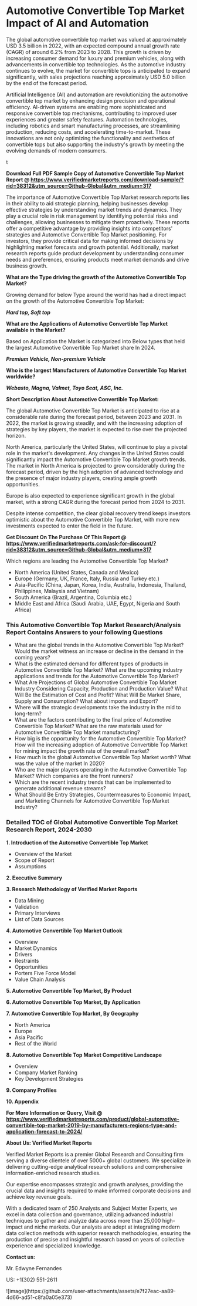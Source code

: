 <h1>Automotive Convertible Top Market Impact of AI and Automation</h1><p>The global automotive convertible top market was valued at approximately USD 3.5 billion in 2022, with an expected compound annual growth rate (CAGR) of around 6.2% from 2023 to 2028. This growth is driven by increasing consumer demand for luxury and premium vehicles, along with advancements in convertible top technologies. As the automotive industry continues to evolve, the market for convertible tops is anticipated to expand significantly, with sales projections reaching approximately USD 5.0 billion by the end of the forecast period.</p><p>Artificial Intelligence (AI) and automation are revolutionizing the automotive convertible top market by enhancing design precision and operational efficiency. AI-driven systems are enabling more sophisticated and responsive convertible top mechanisms, contributing to improved user experiences and greater safety features. Automation technologies, including robotics and smart manufacturing processes, are streamlining production, reducing costs, and accelerating time-to-market. These innovations are not only optimizing the functionality and aesthetics of convertible tops but also supporting the industry's growth by meeting the evolving demands of modern consumers.</p>t</p><p id="" class=""><strong>Download Full PDF Sample Copy of Automotive Convertible Top Market Report @ <a href="https://www.verifiedmarketreports.com/download-sample/?rid=38312&utm_source=Github-Global&utm_medium=317" target="_blank">https://www.verifiedmarketreports.com/download-sample/?rid=38312&utm_source=Github-Global&utm_medium=317</a></strong></p><p>The importance of&nbsp;Automotive Convertible Top Market research reports lies in their ability to aid strategic planning, helping businesses develop effective strategies by understanding market trends and dynamics. They play a crucial role in risk management by identifying potential risks and challenges, allowing businesses to mitigate them proactively. These reports offer a competitive advantage by providing insights into competitors' strategies and Automotive Convertible Top Market positioning. For investors, they provide critical data for making informed decisions by highlighting market forecasts and growth potential. Additionally, market research reports guide product development by understanding consumer needs and preferences, ensuring products meet market demands and drive business growth.</p><p><strong>What are the&nbsp;Type driving the growth of the Automotive Convertible Top Market?</strong></p><p id="" class="">Growing demand for below Type around the world has had a direct impact on the growth of the Automotive Convertible Top Market:</p><em><strong>Hard top, Soft top</strong></em></p><strong>What are the&nbsp;Applications&nbsp;of Automotive Convertible Top Market available in the Market?</strong></p><p id="" class="">Based on Application the Market is categorized into Below types that held the largest Automotive Convertible Top Market share In 2024.</p><em><strong>Premium Vehicle, Non-premium Vehicle</strong></em></p><strong>Who is the largest Manufacturers of Automotive Convertible Top Market worldwide?</strong></p><p><em><strong>Webasto, Magna, Valmet, Toyo Seat, ASC, Inc.</strong></em></p><p id="" class=""><strong>Short Description About Automotive Convertible Top Market:</strong></p><p>The global Automotive Convertible Top Market is anticipated to rise at a considerable rate during the forecast period, between 2023 and 2031. In 2022, the market is growing steadily, and with the increasing adoption of strategies by key players, the market is expected to rise over the projected horizon.</p><p>North America, particularly the United States, will continue to play a pivotal role in the market's development. Any changes in the United States could significantly impact the Automotive Convertible Top Market growth trends. The market in North America is projected to grow considerably during the forecast period, driven by the high adoption of advanced technology and the presence of major industry players, creating ample growth opportunities.</p><p>Europe is also expected to experience significant growth in the global market, with a strong CAGR during the forecast period from 2024 to 2031.</p><p>Despite intense competition, the clear global recovery trend keeps investors optimistic about the Automotive Convertible Top Market, with more new investments expected to enter the field in the future.</p><p id="" class=""><strong>Get Discount On The Purchase Of This Report @ <a href="https://www.verifiedmarketreports.com/ask-for-discount/?rid=38312&utm_source=Github-Global&utm_medium=317" target="_blank">https://www.verifiedmarketreports.com/ask-for-discount/?rid=38312&utm_source=Github-Global&utm_medium=317</a></strong></p>Which regions are leading the Automotive Convertible Top Market?</p><ul><li>North America (United States, Canada and Mexico)</li><li>Europe (Germany, UK, France, Italy, Russia and Turkey etc.)</li><li>Asia-Pacific (China, Japan, Korea, India, Australia, Indonesia, Thailand, Philippines, Malaysia and Vietnam)</li><li>South America (Brazil, Argentina, Columbia etc.)</li><li>Middle East and Africa (Saudi Arabia, UAE, Egypt, Nigeria and South Africa)</li></ul><h3 id="" class="">This Automotive Convertible Top Market Research/Analysis Report Contains Answers to your following Questions</h3><ul><li>What are the global trends in the Automotive Convertible Top Market? Would the market witness an increase or decline in the demand in the coming years?</li><li>What is the estimated demand for different types of products in Automotive Convertible Top Market? What are the upcoming industry applications and trends for the Automotive Convertible Top Market?</li><li>What Are Projections of Global Automotive Convertible Top Market Industry Considering Capacity, Production and Production Value? What Will Be the Estimation of Cost and Profit? What Will Be Market Share, Supply and Consumption? What about imports and Export?</li><li>Where will the strategic developments take the industry in the mid to long-term?</li><li>What are the factors contributing to the final price of Automotive Convertible Top Market? What are the raw materials used for Automotive Convertible Top Market manufacturing?</li><li>How big is the opportunity for the Automotive Convertible Top Market? How will the increasing adoption of Automotive Convertible Top Market for mining impact the growth rate of the overall market?</li><li>How much is the global Automotive Convertible Top Market worth? What was the value of the market In 2020?</li><li>Who are the major players operating in the Automotive Convertible Top Market? Which companies are the front runners?</li><li>Which are the recent industry trends that can be implemented to generate additional revenue streams?</li><li>What Should Be Entry Strategies, Countermeasures to Economic Impact, and Marketing Channels for Automotive Convertible Top Market Industry?</li></ul><h3 id="" class="">Detailed TOC of Global Automotive Convertible Top Market Research Report, 2024-2030</h3><p id="" class=""><strong>1. Introduction of the Automotive Convertible Top Market</strong></p><ul><li>Overview of the Market</li><li>Scope of Report</li><li>Assumptions</li></ul><p id="" class=""><strong>2. Executive Summary</strong></p><p id="" class=""><strong>3. Research Methodology of Verified Market Reports</strong></p><ul><li>Data Mining</li><li>Validation</li><li>Primary Interviews</li><li>List of Data Sources</li></ul><p id="" class=""><strong>4. Automotive Convertible Top Market Outlook</strong></p><ul><li>Overview</li><li>Market Dynamics</li><li>Drivers</li><li>Restraints</li><li>Opportunities</li><li>Porters Five Force Model</li><li>Value Chain Analysis</li></ul><p id="" class=""><strong>5. Automotive Convertible Top Market, By Product</strong></p><p id="" class=""><strong>6. Automotive Convertible Top Market, By Application</strong></p><p id="" class=""><strong>7. Automotive Convertible Top Market, By Geography</strong></p><ul><li>North America</li><li>Europe</li><li>Asia Pacific</li><li>Rest of the World</li></ul><p id="" class=""><strong>8. Automotive Convertible Top Market Competitive Landscape</strong></p><ul><li>Overview</li><li>Company Market Ranking</li><li>Key Development Strategies</li></ul><p id="" class=""><strong>9. Company Profiles</strong></p><p id="" class=""><strong>10. Appendix</strong></p><p id="" class=""><strong>For More Information or Query, Visit @ <a href="https://www.verifiedmarketreports.com/product/global-automotive-convertible-top-market-2019-by-manufacturers-regions-type-and-application-forecast-to-2024/" target="_blank">https://www.verifiedmarketreports.com/product/global-automotive-convertible-top-market-2019-by-manufacturers-regions-type-and-application-forecast-to-2024/</a></strong></p><p id="" class=""><strong>About Us: Verified Market Reports</strong></p><p id="" class="">Verified Market Reports is a premier Global Research and Consulting firm serving a diverse clientele of over 5000+ global customers. We specialize in delivering cutting-edge analytical research solutions and comprehensive information-enriched research studies.</p><p id="" class="">Our expertise encompasses strategic and growth analyses, providing the crucial data and insights required to make informed corporate decisions and achieve key revenue goals.</p><p id="" class="">With a dedicated team of 250 Analysts and Subject Matter Experts, we excel in data collection and governance, utilizing advanced industrial techniques to gather and analyze data across more than 25,000 high-impact and niche markets. Our analysts are adept at integrating modern data collection methods with superior research methodologies, ensuring the production of precise and insightful research based on years of collective experience and specialized knowledge.</p><p id="" class=""><strong>Contact us:</strong></p><p id="" class="">Mr. Edwyne Fernandes</p><p id="" class="">US: +1(302) 551-2611</p>
![image](https://github.com/user-attachments/assets/e7f27eac-aa89-4d66-ad51-c8fa0a05e373)
